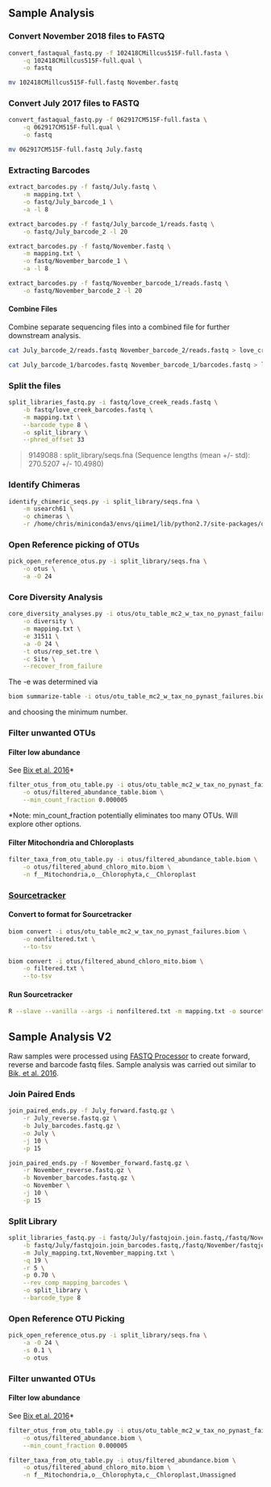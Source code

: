 ## Sample Analysis

### Convert November 2018 files to FASTQ

```bash
convert_fastaqual_fastq.py -f 102418CMillcus515F-full.fasta \
    -q 102418CMillcus515F-full.qual \
    -o fastq

mv 102418CMillcus515F-full.fastq November.fastq
```

### Convert July 2017 files to FASTQ

```bash
convert_fastaqual_fastq.py -f 062917CM515F-full.fasta \
    -q 062917CM515F-full.qual \
    -o fastq

mv 062917CM515F-full.fastq July.fastq
```

### Extracting Barcodes

```bash
extract_barcodes.py -f fastq/July.fastq \
    -m mapping.txt \
    -o fastq/July_barcode_1 \
    -a -l 8
```

```bash
extract_barcodes.py -f fastq/July_barcode_1/reads.fastq \
    -o fastq/July_barcode_2 -l 20
```

```bash
extract_barcodes.py -f fastq/November.fastq \
    -m mapping.txt \
    -o fastq/November_barcode_1 \
    -a -l 8
```

```bash
extract_barcodes.py -f fastq/November_barcode_1/reads.fastq \
    -o fastq/November_barcode_2 -l 20
```

#### Combine Files
Combine separate sequencing files into a combined file for further downstream analysis.

```bash
cat July_barcode_2/reads.fastq November_barcode_2/reads.fastq > love_creek_reads.fastq
```

```bash
cat July_barcode_1/barcodes.fastq November_barcode_1/barcodes.fastq > love_creek_barcodes.fastq
```

### Split the files

```bash
split_libraries_fastq.py -i fastq/love_creek_reads.fastq \
    -b fastq/love_creek_barcodes.fastq \
    -m mapping.txt \
    --barcode_type 8 \
    -o split_library \
    --phred_offset 33
```
> 9149088  : split_library/seqs.fna (Sequence lengths (mean +/- std): 270.5207 +/- 10.4980)

### Identify Chimeras

```bash
identify_chimeric_seqs.py -i split_library/seqs.fna \
    -m usearch61 \
    -o chimeras \
    -r /home/chris/miniconda3/envs/qiime1/lib/python2.7/site-packages/qiime_default_reference/gg_13_8_otus/rep_set/97_otus.fasta
```

### Open Reference picking of OTUs

```bash
pick_open_reference_otus.py -i split_library/seqs.fna \
    -o otus \
    -a -O 24
```

### Core Diversity Analysis

```bash
core_diversity_analyses.py -i otus/otu_table_mc2_w_tax_no_pynast_failures.biom \
    -o diversity \
    -m mapping.txt \
    -e 31511 \
    -a -O 24 \
    -t otus/rep_set.tre \
    -c Site \
    --recover_from_failure
```

The -e was determined via
```bash
biom summarize-table -i otus/otu_table_mc2_w_tax_no_pynast_failures.biom > otu_summary.txt
```
and choosing the minimum number.

### Filter unwanted OTUs

#### Filter low abundance

See [Bix et al. 2016](https://msphere.asm.org/content/1/6/e00226-16)*
```bash
filter_otus_from_otu_table.py -i otus/otu_table_mc2_w_tax_no_pynast_failures.biom \
    -o otus/filtered_abundance_table.biom \
    --min_count_fraction 0.000005
```
*Note: min_count_fraction potentially eliminates too many OTUs.  Will explore other options.

#### Filter Mitochondria and Chloroplasts

```bash
filter_taxa_from_otu_table.py -i otus/filtered_abundance_table.biom \
    -o otus/filtered_abund_chloro_mito.biom \
    -n f__Mitochondria,o__Chlorophyta,c__Chloroplast
```

### [Sourcetracker](https://github.com/danknights/sourcetracker)

#### Convert to format for Sourcetracker

```bash
biom convert -i otus/otu_table_mc2_w_tax_no_pynast_failures.biom \
    -o nonfiltered.txt \
    --to-tsv
```

```bash
biom convert -i otus/filtered_abund_chloro_mito.biom \
    -o filtered.txt \
    --to-tsv
```

#### Run Sourcetracker

```bash
R --slave --vanilla --args -i nonfiltered.txt -m mapping.txt -o sourcetracker_1 -r 30000 --train_rarefaction 30000 < $SOURCETRACKER_PATH/sourcetracker_for_qiime.r
```

## Sample Analysis V2

Raw samples were processed using [FASTQ Processor](http://www.mrdnalab.com/16freesoftware/fastq-processor.html) to create forward, reverse and barcode fastq files.  Sample analysis was carried out similar to [Bik, et al. 2016](https://msphere.asm.org/content/1/6/e00226-16).

### Join Paired Ends

```bash
join_paired_ends.py -f July_forward.fastq.gz \
    -r July_reverse.fastq.gz \
    -b July_barcodes.fastq.gz \
    -o July \
    -j 10 \
    -p 15
```

```bash
join_paired_ends.py -f November_forward.fastq.gz \
    -r November_reverse.fastq.gz \
    -b November_barcodes.fastq.gz \
    -o November \
    -j 10 \
    -p 15
```

### Split Library

```bash
split_libraries_fastq.py -i fastq/July/fastqjoin.join.fastq,/fastq/November/fastqjoin.join.fastq \
    -b fastq/July/fastqjoin.join_barcodes.fastq,/fastq/November/fastqjoin.join_barcodes.fastq \
    -m July_mapping.txt,November_mapping.txt \
    -q 19 \
    -r 5 \
    -p 0.70 \
    --rev_comp_mapping_barcodes \
    -o split_library \
    --barcode_type 8
```

### Open Reference OTU Picking

```bash
pick_open_reference_otus.py -i split_library/seqs.fna \
    -a -O 24 \
    -s 0.1 \
    -o otus
```

### Filter unwanted OTUs

#### Filter low abundance

See [Bix et al. 2016](https://msphere.asm.org/content/1/6/e00226-16)*
```bash
filter_otus_from_otu_table.py -i otus/otu_table_mc2_w_tax_no_pynast_failures.biom \
    -o otus/filtered_abundance.biom \
    --min_count_fraction 0.000005
```

```bash
filter_taxa_from_otu_table.py -i otus/filtered_abundance.biom \
    -o otus/filtered_abund_chloro_mito.biom \
    -n f__Mitochondria,o__Chlorophyta,c__Chloroplast,Unassigned
```